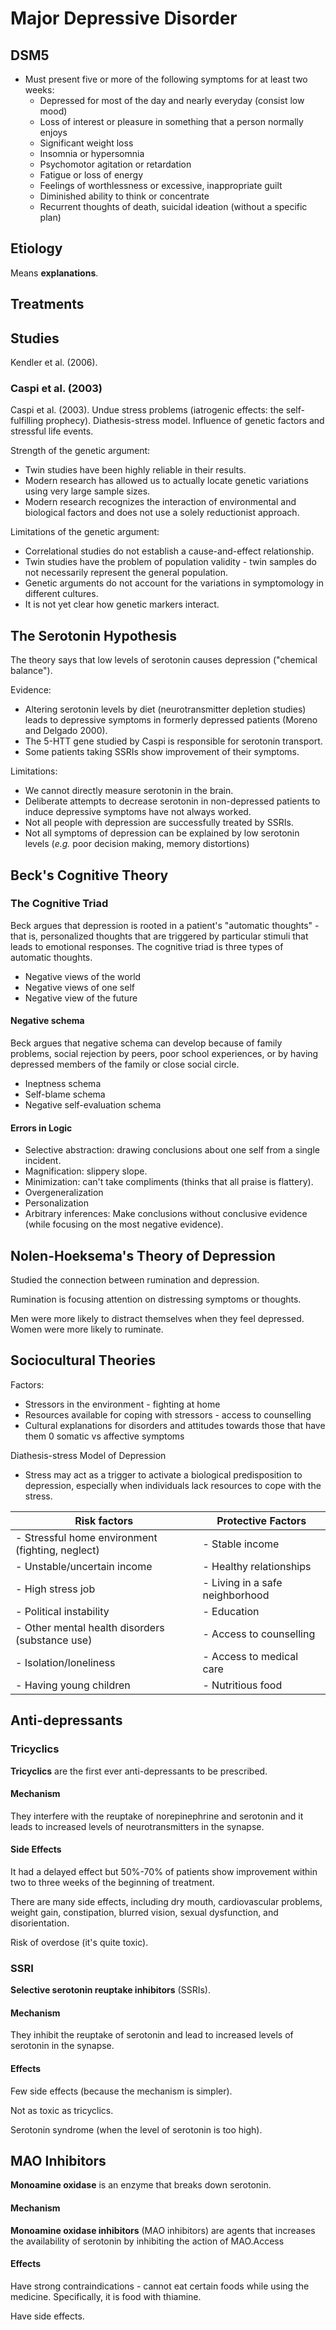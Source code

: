 # Major Depressive Disorder

## DSM5

- Must present five or more of the following symptoms for at least two weeks:
  - Depressed for most of the day and nearly everyday (consist low mood)
  - Loss of interest or pleasure in something that a person normally enjoys
  - Significant weight loss
  - Insomnia or hypersomnia
  - Psychomotor agitation or retardation
  - Fatigue or loss of energy
  - Feelings of worthlessness or excessive, inappropriate guilt
  - Diminished ability to think or concentrate
  - Recurrent thoughts of death, suicidal ideation (without a specific plan)

## Etiology

Means **explanations**.

## Treatments

## Studies

Kendler et al. (2006).

### Caspi et al. (2003)

Caspi et al. (2003). Undue stress problems (iatrogenic effects: the self-fulfilling prophecy). Diathesis-stress model. Influence of genetic factors and stressful life events.

Strength of the genetic argument:

- Twin studies have been highly reliable in their results.
- Modern research has allowed us to actually locate genetic variations using very large sample sizes.
- Modern research recognizes the interaction of environmental and biological factors and does not use a solely reductionist approach.

Limitations of the genetic argument:

- Correlational studies do not establish a cause-and-effect relationship.
- Twin studies have the problem of population validity - twin samples do not necessarily represent the general population.
- Genetic arguments do not account for the variations in symptomology in different cultures.
- It is not yet clear how genetic markers interact.

## The Serotonin Hypothesis

The theory says that low levels of serotonin causes depression ("chemical balance").

Evidence:

- Altering serotonin levels by diet (neurotransmitter depletion studies) leads to depressive symptoms in formerly depressed patients (Moreno and Delgado 2000).
- The 5-HTT gene studied by Caspi is responsible for serotonin transport.
- Some patients taking SSRIs show improvement of their symptoms.

Limitations:

- We cannot directly measure serotonin in the brain.
- Deliberate attempts to decrease serotonin in non-depressed patients to induce depressive symptoms have not always worked.
- Not all people with depression are successfully treated by SSRIs.
- Not all symptoms of depression can be explained by low serotonin levels (_e.g._ poor decision making, memory distortions)

## Beck's Cognitive Theory

### The Cognitive Triad

Beck argues that depression is rooted in a patient's "automatic thoughts" - that is, personalized thoughts that are triggered by particular stimuli that leads to emotional responses. The cognitive triad is three types of automatic thoughts.

- Negative views of the world
- Negative views of one self
- Negative view of the future

#### Negative schema

Beck argues that negative schema can develop because of family problems, social rejection by peers, poor school experiences, or by having depressed members of the family or close social circle.

- Ineptness schema
- Self-blame schema
- Negative self-evaluation schema

#### Errors in Logic

- Selective abstraction: drawing conclusions about one self from a single incident.
- Magnification: slippery slope.
- Minimization: can't take compliments (thinks that all praise is flattery).
- Overgeneralization
- Personalization
- Arbitrary inferences: Make conclusions without conclusive evidence (while focusing on the most negative evidence).

## Nolen-Hoeksema's Theory of Depression

Studied the connection between rumination and depression.

Rumination is focusing attention on distressing symptoms or thoughts.

Men were more likely to distract themselves when they feel depressed. Women were more likely to ruminate.

## Sociocultural Theories

Factors:

- Stressors in the environment - fighting at home
- Resources available for coping with stressors - access to counselling
- Cultural explanations for disorders and attitudes towards those that have them 0 somatic vs affective symptoms

Diathesis-stress Model of Depression

- Stress may act as a trigger to activate a biological predisposition to depression, especially when individuals lack resources to cope with the stress.

| Risk factors                                     | Protective Factors              |
| ------------------------------------------------ | ------------------------------- |
| - Stressful home environment (fighting, neglect) | - Stable income                 |
| - Unstable/uncertain income                      | - Healthy relationships         |
| - High stress job                                | - Living in a safe neighborhood |
| - Political instability                          | - Education                     |
| - Other mental health disorders (substance use)  | - Access to counselling         |
| - Isolation/loneliness                           | - Access to medical care        |
| - Having young children                          | - Nutritious food               |

## Anti-depressants

### Tricyclics

**Tricyclics** are the first ever anti-depressants to be prescribed.

#### Mechanism

They interfere with the reuptake of norepinephrine and serotonin and it leads to increased levels of neurotransmitters in the synapse.

#### Side Effects

It had a delayed effect but 50%-70% of patients show improvement within two to three weeks of the beginning of treatment.

There are many side effects, including dry mouth, cardiovascular problems, weight gain, constipation, blurred vision, sexual dysfunction, and disorientation.

Risk of overdose (it's quite toxic).

### SSRI

**Selective serotonin reuptake inhibitors** (SSRIs).

#### Mechanism

They inhibit the reuptake of serotonin and lead to increased levels of serotonin in the synapse.

#### Effects

Few side effects (because the mechanism is simpler).

Not as toxic as tricyclics.

Serotonin syndrome (when the level of serotonin is too high).

## MAO Inhibitors

**Monoamine oxidase** is an enzyme that breaks down serotonin.

#### Mechanism

**Monoamine oxidase inhibitors** (MAO inhibitors) are agents that increases the availability of serotonin by inhibiting the action of MAO.Access

#### Effects

Have strong contraindications - cannot eat certain foods while using the medicine. Specifically, it is food with thiamine.

Have side effects.
